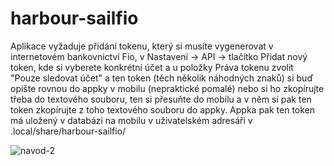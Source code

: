 # harbour-sailfio

Aplikace vyžaduje přidání tokenu, který si musíte vygenerovat v internetovém bankovnictví Fio, v Nastavení -> API -> tlačítko Přidat nový token, kde si vyberete konkrétní účet a u položky Práva tokenu zvolit "Pouze sledovat účet" a ten token (těch několik náhodných znaků) si buď opište rovnou do appky v mobilu (nepraktické pomalé) nebo si ho zkopírujte třeba do textového souboru, ten si přesuňte do mobilu a v něm si pak ten token zkopírujte z toho textového souboru do appky. Appka pak ten token má uložený v databázi na mobilu v uživatelském adresáři v .local/share/harbour-sailfio/

![navod-2](https://user-images.githubusercontent.com/18407160/162287824-508169d7-b226-4b0c-bba4-924532b72ef6.png)
